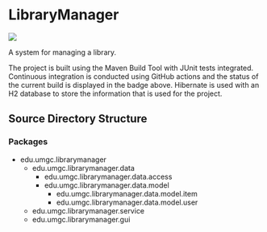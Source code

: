 # LibraryManager

![](https://github.com/srichs/LibraryManager/workflows/maven-test/badge.svg)

A system for managing a library.

The project is built using the Maven Build Tool with JUnit tests integrated. Continuous integration is conducted using GitHub actions and the status of the current build is displayed in the badge above. Hibernate is used with an H2 database to store the information that is used for the project.

## Source Directory Structure

### Packages
* edu.umgc.librarymanager
    * edu.umgc.librarymanager.data
        * edu.umgc.librarymanager.data.access
        * edu.umgc.librarymanager.data.model
            * edu.umgc.librarymanager.data.model.item
            * edu.umgc.librarymanager.data.model.user
    * edu.umgc.librarymanager.service
    * edu.umgc.librarymanager.gui

